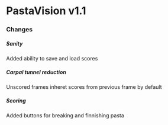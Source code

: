 # PastaVision v1.1
### Changes
##### Sanity
Added ability to save and load scores
##### Carpal tunnel reduction
Unscored frames inheret scores from previous frame by default
##### Scoring
Added buttons for breaking and finnishing pasta
